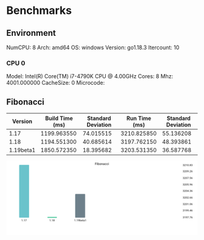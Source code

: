 # Benchmarks

## Environment

NumCPU: 8
Arch: amd64
OS: windows
Version: go1.18.3
Itercount: 10
### CPU 0

Model: Intel(R) Core(TM) i7-4790K CPU @ 4.00GHz
Cores: 8
Mhz: 4001.000000
CacheSize: 0
Microcode: 

## Fibonacci

| Version | Build Time (ms) | Standard Deviation | Run Time (ms) | Standard Deviation |
| ------ | ------ | ------ | ------ | ------ |
| 1.17 | 1199.963550 | 74.015515 | 3210.825850 | 55.136208 |
| 1.18 | 1194.551300 | 40.685614 | 3197.762150 | 48.393861 |
| 1.19beta1 | 1850.572350 | 18.395682 | 3203.531350 | 36.587768 |

![Fibonacci](./016be0f0bc3aacaadb309d0adc2b1024980e3775065236c79ab0d186380b4f83.png)

